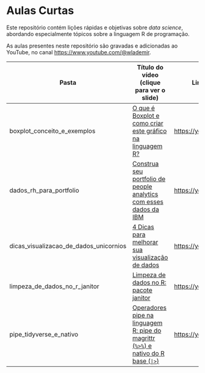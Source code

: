 # Aulas Curtas

Este repositório contém lições rápidas e objetivas sobre *data science*, abordando especialmente tópicos sobre a linguagem R de programação.

As aulas presentes neste repositório são gravadas e adicionadas ao YouTube, no canal <https://www.youtube.com/@wlademir>.

| Pasta                                     | Título do vídeo (clique para ver o slide)         | Link para YouTube                                 |
|-------------------------------------------|---------------------------------------------------|---------------------------------------------------|
| boxplot_conceito_e_exemplos               | [O que é Boxplot e como criar este gráfico na linguagem R?](https://wrprates.github.io/aulas-curtas/boxplot_conceito_e_exemplos/) | https://youtu.be/2DuotC__Ixo |
| dados_rh_para_portfolio                   | [Construa seu portfolio de people analytics com esses dados da IBM](https://wrprates.github.io/aulas-curtas/dados_rh_para_portfolio/) | https://youtu.be/8X_qcle6A48 |
| dicas_visualizacao_de_dados_unicornios    | [4 Dicas para melhorar sua visualização de dados](https://wrprates.github.io/aulas-curtas/dicas_visualizacao_de_dados_unicornios)   | https://youtu.be/izLSfCKRz2Q                      |
| limpeza_de_dados_no_r_janitor             | [Limpeza de dados no R: pacote janitor](https://wrprates.github.io/aulas-curtas/limpeza_de_dados_no_r_janitor)             | https://youtu.be/59CE9hRHcng                      |
| pipe_tidyverse_e_nativo                   | [Operadores pipe na linguagem R: pipe do magrittr (`%>%`) e nativo do R base (`\|>`)](https://wrprates.github.io/aulas-curtas/pipe_tidyverse_e_nativo/) | https://youtu.be/urA5Y0OKYhk |
